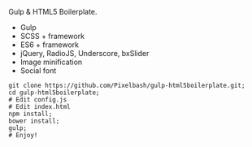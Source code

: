 Gulp & HTML5 Boilerplate. 
- Gulp
- SCSS + framework
- ES6 + framework
- jQuery, RadioJS, Underscore, bxSlider
- Image minification
- Social font


```
git clone https://github.com/Pixelbash/gulp-html5boilerplate.git;
cd gulp-html5boilerplate;
# Edit config.js
# Edit index.html
npm install;
bower install;
gulp;
# Enjoy!
```